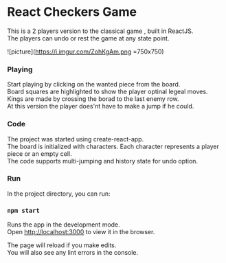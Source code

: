 # React Checkers Game
This is a 2 players version to the classical game , built in ReactJS.<br />
The players can undo or rest the game at any state point.<br />

![picture](https://i.imgur.com/ZohKgAm.png =750x750)

### Playing
Start playing by clicking on the wanted piece from the board.<br />
Board squares are highlighted to show the player optinal legeal moves.<br />
Kings are made by crossing the borad to the last enemy row.<br />
At this version the player does'nt have to make a jump if he could. <br />

### Code
The project was started using create-react-app.<br />
The board is initialized with characters. Each character represents a player piece or an empty cell.<br />
The code supports multi-jumping and history state for undo option.<br />

### Run
In the project directory, you can run:

### `npm start`

Runs the app in the development mode.<br />
Open [http://localhost:3000](http://localhost:3000) to view it in the browser.

The page will reload if you make edits.<br />
You will also see any lint errors in the console.

